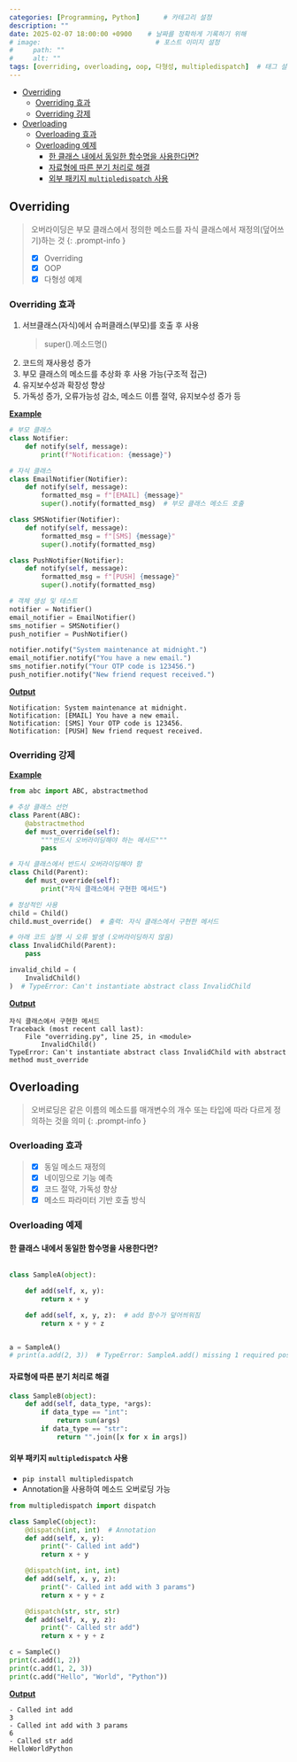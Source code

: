 ```yaml
---
categories: [Programming, Python]      # 카테고리 설정
description: ""
date: 2025-02-07 18:00:00 +0900    # 날짜를 정확하게 기록하기 위해
# image:                             # 포스트 이미지 설정
#     path: ""
#     alt: ""
tags: [overriding, overloading, oop, 다형성, multipledispatch]  # 태그 설정
---
```


- [Overriding](#overriding)
  - [Overriding 효과](#overriding-효과)
  - [Overriding 강제](#overriding-강제)
- [Overloading](#overloading)
  - [Overloading 효과](#overloading-효과)
  - [Overloading 예제](#overloading-예제)
    - [한 클래스 내에서 동일한 함수명을 사용한다면?](#한-클래스-내에서-동일한-함수명을-사용한다면)
    - [자료형에 따른 분기 처리로 해결](#자료형에-따른-분기-처리로-해결)
    - [외부 패키지 `multipledispatch` 사용](#외부-패키지-multipledispatch-사용)


## Overriding
> 오버라이딩은 부모 클래스에서 정의한 메소드를 자식 클래스에서 재정의(덮어쓰기)하는 것 
{: .prompt-info }
> - [x] Overriding
> - [x] OOP
> - [x] 다형성 예제


### Overriding 효과
1. 서브클래스(자식)에서 슈퍼클래스(부모)를 호출 후 사용
    > super().메소드명()    
2. 코드의 재사용성 증가
3. 부모 클래스의 메소드를 추상화 후 사용 가능(구조적 접근)
4. 유지보수성과 확장성 향상
5. 가독성 증가, 오류가능성 감소, 메소드 이름 절약, 유지보수성 증가 등

**<u>Example</u>**
```python
# 부모 클래스
class Notifier:
    def notify(self, message):
        print(f"Notification: {message}")

# 자식 클래스
class EmailNotifier(Notifier):
    def notify(self, message):
        formatted_msg = f"[EMAIL] {message}"
        super().notify(formatted_msg)  # 부모 클래스 메소드 호출

class SMSNotifier(Notifier):
    def notify(self, message):
        formatted_msg = f"[SMS] {message}"
        super().notify(formatted_msg)

class PushNotifier(Notifier):
    def notify(self, message):
        formatted_msg = f"[PUSH] {message}"
        super().notify(formatted_msg)

# 객체 생성 및 테스트
notifier = Notifier()
email_notifier = EmailNotifier()
sms_notifier = SMSNotifier()
push_notifier = PushNotifier()

notifier.notify("System maintenance at midnight.")
email_notifier.notify("You have a new email.")
sms_notifier.notify("Your OTP code is 123456.")
push_notifier.notify("New friend request received.")

```

**<u>Output</u>**
```terminal
Notification: System maintenance at midnight.
Notification: [EMAIL] You have a new email.
Notification: [SMS] Your OTP code is 123456.
Notification: [PUSH] New friend request received.
```


### Overriding 강제

**<u>Example</u>**
```python
from abc import ABC, abstractmethod

# 추상 클래스 선언
class Parent(ABC):
    @abstractmethod
    def must_override(self):
        """반드시 오버라이딩해야 하는 메서드"""
        pass

# 자식 클래스에서 반드시 오버라이딩해야 함
class Child(Parent):
    def must_override(self):
        print("자식 클래스에서 구현한 메서드")

# 정상적인 사용
child = Child()
child.must_override()  # 출력: 자식 클래스에서 구현한 메서드

# 아래 코드 실행 시 오류 발생 (오버라이딩하지 않음)
class InvalidChild(Parent):
    pass

invalid_child = (
    InvalidChild()
)  # TypeError: Can't instantiate abstract class InvalidChild
```

**<u>Output</u>**
```terminal
자식 클래스에서 구현한 메서드
Traceback (most recent call last):
    File "overriding.py", line 25, in <module>
        InvalidChild()
TypeError: Can't instantiate abstract class InvalidChild with abstract method must_override
```

## Overloading
> 오버로딩은 같은 이름의 메소드를 매개변수의 개수 또는 타입에 따라 다르게 정의하는 것을 의미
{: .prompt-info }

### Overloading 효과
> - [x] 동일 메소드 재정의
> - [x] 네이밍으로 기능 예측
> - [x] 코드 절약, 가독성 향상
> - [x] 메소드 파라미터 기반 호출 방식


### Overloading 예제
#### 한 클래스 내에서 동일한 함수명을 사용한다면?
```python

class SampleA(object):

    def add(self, x, y):
        return x + y

    def add(self, x, y, z):  # add 함수가 덮어씌워짐
        return x + y + z


a = SampleA()
# print(a.add(2, 3))  # TypeError: SampleA.add() missing 1 required positional argument: 'z'
```

#### 자료형에 따른 분기 처리로 해결

```python
class SampleB(object):
    def add(self, data_type, *args):
        if data_type == "int":
            return sum(args)
        if data_type == "str":
            return "".join([x for x in args])
```

#### 외부 패키지 `multipledispatch` 사용
- `pip install multipledispatch`
- Annotation을 사용하여 메소드 오버로딩 가능

```python
from multipledispatch import dispatch

class SampleC(object):
    @dispatch(int, int)  # Annotation
    def add(self, x, y):
        print("- Called int add")
        return x + y

    @dispatch(int, int, int)
    def add(self, x, y, z):
        print("- Called int add with 3 params")
        return x + y + z

    @dispatch(str, str, str)
    def add(self, x, y, z):
        print("- Called str add")
        return x + y + z

c = SampleC()
print(c.add(1, 2))
print(c.add(1, 2, 3))
print(c.add("Hello", "World", "Python"))
```

**<u>Output</u>**
```terminal
- Called int add
3
- Called int add with 3 params
6
- Called str add
HelloWorldPython
```